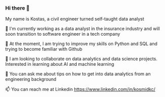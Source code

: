 ### Hi there 👋

My name is Kostas, a civil engineer turned self-taught data analyst  

🔭 I'm currently working as a data analyst in the insurance industry and will soon transition to software engineer in a tech company 

🌱 At the moment, I am trying to improve my skills on Python and SQL and trying to become familiar with Github  

👯 I am looking to collaborate on data analytics and data science projects. Interested in learning about AI and machine learning 

💬 You can ask me about tips on how to get into data analytics from an engineering background  

📫 You can reach me at Linkedin https://www.linkedin.com/in/kosmidkc/
